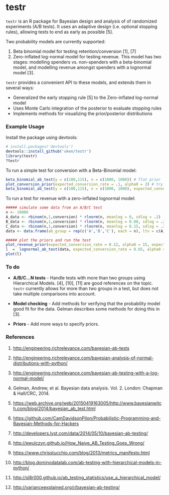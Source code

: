 testr
=====

`testr` is an R package for Bayesian design and analysis of  of randomized experiments (A/B tests). It uses an adaptive design (i.e. optional stopping rules), allowing tests to end as early as possible [5]. 

Two probability models are currently supported:

1.  Beta binomial model for testing retention/conversion [1], [7]
2.  Zero-inflated log-normal model for testing revenue. This model has two stages: modelling spenders vs. non-spenders with a beta-binomial model, and modelling revenue amongst spenders with a lognormal model [3]. 

`testr` provides a convenient API to these models, and extends them in several ways:

* Generalized the early stopping rule [5] to the Zero-inflated log-normal model
* Uses Monte Carlo integration of the posterior to evaluate stopping rules
* Implements methods for visualizing the prior/posterior distributions

### Example Usage

Install the package using devtools:

```R
# install.packages('devtools')
devtools::install_github('uken/testr')
library(testr)
?testr
```

To run a simple test for conversion with a Beta-Binomial model:

```R
beta_binomial_ab_test(y = c(100,115), n = c(1000, 1000)) # flat prior
plot_conversion_prior(expected_conversion_rate = .1, alpha0 = 2) # try tweaking alpha0 to decrase variance
beta_binomial_ab_test(y = c(100,115), n = c(1000, 1000), expected_conversion_rate = .1, alpha0 = 2) # informative prior
```

To run a test for revenue with a zero-inflated lognormal model:

```R
##### simulate some data from an A/B/C test
n <- 10000
A_data <- rbinom(n,1,conversion) * rlnorm(n, meanlog = 0, sdlog = .2)
B_data <- rbinom(n,1,conversion) * rlnorm(n, meanlog = 0.08, sdlog = .2)
C_data <- rbinom(n,1,conversion) * rlnorm(n, meanlog = 0.15, sdlog = .2)
data <- data.frame(ab_group = rep(c('A','B','C'), each = n), ltv = c(A_data, B_data, C_data))

##### plot the priors and run the test
plot_revenue_prior(expected_conversion_rate = 0.12, alpha0 = 15, expected_revenue_converted_users = 1.5, v0 = 73, k0 = 100, s_sq0 = 1.2) # specify prior
l  =  lognormal_ab_test(data, expected_conversion_rate = 0.65, alpha0 = 15, expected_revenue_converted_users = 1.5, v0 = 73, k0 = 100, s_sq0 = 1.2)
plot(l)
```

### To do 

- **A/B/C...N tests** - Handle tests with more than two groups using Hierarchical Models. [4], [10], [11] are good references on the topic. `testr` currently allows for more than two groups in a test, but does not take multiple comparisons into account.

- **Model checking** - Add methods for verifying that the probability model good fit for the data. Gelman describes some methods for doing this in [3].

- **Priors** - Add more ways to specify priors.

### References

 1. http://engineering.richrelevance.com/bayesian-ab-tests

 2. http://engineering.richrelevance.com/bayesian-analysis-of-normal-distributions-with-python/

 3. http://engineering.richrelevance.com/bayesian-ab-testing-with-a-log-normal-model/
 
 4. Gelman, Andrew, et al. Bayesian data analysis. Vol. 2. London: Chapman & Hall/CRC, 2014. 
  
 5. https://web.archive.org/web/20150419163005/http://www.bayesianwitch.com/blog/2014/bayesian_ab_test.html
 
 6. https://github.com/CamDavidsonPilon/Probabilistic-Programming-and-Bayesian-Methods-for-Hackers
  
 7. http://developers.lyst.com/data/2014/05/10/bayesian-ab-testing/ 

 8. http://ewulczyn.github.io/How_Naive_AB_Testing_Goes_Wrong/
 
 9. https://www.chrisstucchio.com/blog/2013/metrics_manifesto.html

 10. http://blog.dominodatalab.com/ab-testing-with-hierarchical-models-in-python/

 11. http://sl8r000.github.io/ab_testing_statistics/use_a_hierarchical_model/

 12. http://varianceexplained.org/r/bayesian-ab-testing/
